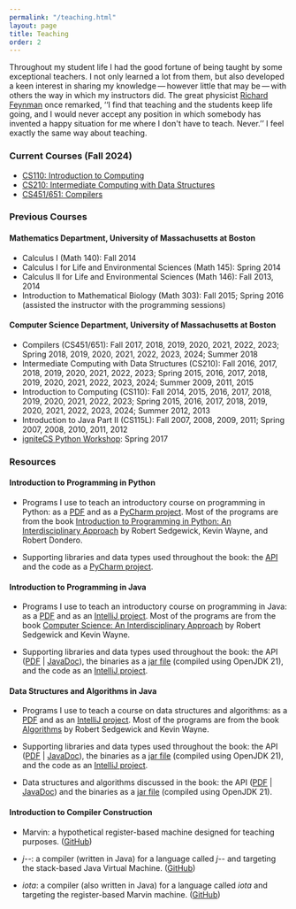 ```yaml
---
permalink: "/teaching.html"
layout: page
title: Teaching
order: 2
---
```


Throughout my student life I had the good fortune of being taught by some exceptional teachers. I not only learned a lot from them, but also developed a keen interest in sharing my knowledge — however little that may be — with others the way in which my instructors did. The great physicist [Richard Feynman](http://en.wikipedia.org/wiki/Richard_Feynman) once remarked, ‘‘I find that teaching and the students keep life going, and I would never accept any position in which somebody has invented a happy situation for me where I don't have to teach. Never.’’ I feel exactly the same way about teaching.

### Current Courses (Fall 2024)

- [CS110: Introduction to Computing](/cs110/)
- [CS210: Intermediate Computing with Data Structures](/cs210/)
- [CS451/651: Compilers](/cs451/)

### Previous Courses

#### Mathematics Department, University of Massachusetts at Boston

- Calculus I (Math 140): Fall 2014
- Calculus I for Life and Environmental Sciences (Math 145): Spring 2014
- Calculus II for Life and Environmental Sciences (Math 146): Fall 2013, 2014
- Introduction to Mathematical Biology (Math 303): Fall 2015; Spring 2016 (assisted the instructor with the programming sessions)

#### Computer Science Department, University of Massachusetts at Boston

- Compilers (CS451/651): Fall 2017, 2018, 2019, 2020, 2021, 2022, 2023; Spring 2018, 2019, 2020, 2021, 2022, 2023, 2024; Summer 2018
- Intermediate Computing with Data Structures (CS210): Fall 2016, 2017, 2018, 2019, 2020, 2021, 2022, 2023; Spring 2015, 2016, 2017, 2018, 2019, 2020, 2021, 2022, 2023, 2024; Summer 2009, 2011, 2015
- Introduction to Computing (CS110): Fall 2014, 2015, 2016, 2017, 2018, 2019, 2020, 2021, 2022, 2023; Spring 2015, 2016, 2017, 2018, 2019, 2020, 2021, 2022, 2023, 2024; Summer 2012, 2013
- Introduction to Java Part II (CS115L): Fall 2007, 2008, 2009, 2011; Spring 2007, 2008, 2010, 2011, 2012
- [igniteCS Python Workshop](https://ignitecs.withgoogle.com/): Spring 2017

### Resources

#### Introduction to Programming in Python

- Programs I use to teach an introductory course on programming in Python: as a [PDF](https://www.cs.umb.edu/~siyer/teaching/ipp.pdf) and as a [PyCharm project](https://www.cs.umb.edu/~siyer/teaching/ipp.zip). Most of the programs are from the book [Introduction to Programming in Python: An Interdisciplinary Approach](https://www.amazon.com/Introduction-Programming-Python-Interdisciplinary-Approach/dp/0134076435/) by Robert Sedgewick, Kevin Wayne, and Robert Dondero. 

- Supporting libraries and data types used throughout the book: the [API](https://www.cs.umb.edu/~siyer/teaching/stdlib-python.pdf) and the code as a [PyCharm project](https://www.cs.umb.edu/~siyer/teaching/stdlib-python.zip).

#### Introduction to Programming in Java

- Programs I use to teach an introductory course on programming in Java: as a [PDF](https://www.cs.umb.edu/~siyer/teaching/ipj.pdf) and as an [IntelliJ project](https://www.cs.umb.edu/~siyer/teaching/ipj.zip). Most of the programs are from the book [Computer Science: An Interdisciplinary Approach](https://www.amazon.com/Computer-Science-Interdisciplinary-Robert-Sedgewick/dp/0134076427/) by Robert Sedgewick and Kevin Wayne. 

- Supporting libraries and data types used throughout the book: the API ([PDF](https://www.cs.umb.edu/~siyer/teaching/stdlib-java.pdf) \| [JavaDoc](https://www.cs.umb.edu/~siyer/teaching/stdlib-javadoc)), the binaries as a [jar file](https://www.cs.umb.edu/~siyer/teaching/stdlib.jar) (compiled using OpenJDK 21), and the code as an [IntelliJ project](https://www.cs.umb.edu/~siyer/teaching/stdlib.zip).

#### Data Structures and Algorithms in Java

- Programs I use to teach a course on data structures and algorithms: as a [PDF](https://www.cs.umb.edu/~siyer/teaching/dsaj.pdf) and as an [IntelliJ project](https://www.cs.umb.edu/~siyer/teaching/dsaj.zip). Most of the programs are from the book [Algorithms](https://www.amazon.com/Algorithms-4th-Robert-Sedgewick/dp/032157351X/) by Robert Sedgewick and Kevin Wayne. 

- Supporting libraries and data types used throughout the book: the API ([PDF](https://www.cs.umb.edu/~siyer/teaching/stdlib-java.pdf) \| [JavaDoc](https://www.cs.umb.edu/~siyer/teaching/stdlib-javadoc)), the binaries as a [jar file](https://www.cs.umb.edu/~siyer/teaching/stdlib.jar) (compiled using OpenJDK 21), and the code as an [IntelliJ project](https://www.cs.umb.edu/~siyer/teaching/stdlib.zip).

- Data structures and algorithms discussed in the book: the API ([PDF](https://www.cs.umb.edu/~siyer/teaching/dsalib.pdf) \| [JavaDoc](https://www.cs.umb.edu/~siyer/teaching/dsa-javadoc)) and the binaries as a [jar file](https://www.cs.umb.edu/~siyer/teaching/dsa.jar) (compiled using OpenJDK 21).

#### Introduction to Compiler Construction

- Marvin: a hypothetical register-based machine designed for teaching purposes. ([GitHub](https://github.com/swamiiyer/marvin))

- *j\-\-*: a compiler (written in Java) for a language called *j\-\-* and targeting the stack-based Java Virtual Machine. ([GitHub](https://github.com/swamiiyer/j--))

- *iota*: a compiler (also written in Java) for a language called *iota* and targeting the register-based Marvin machine. ([GitHub](https://github.com/swamiiyer/iota))
